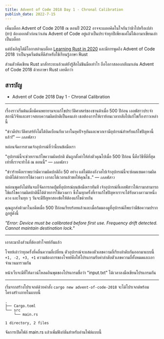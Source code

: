 ```yaml
---
title: Advent of Code 2018 Day 1 - Chronal Calibration
publish_date: 2022-7-15
---
```


เห็นบล็อก Advent of Code 2018 ณ ตอนปี 2022 อาจจะเผลอคิดในใจกันว่าช้าไปหรือเปล่า (ฮา) ต้องออกตัวก่อนว่าเล่น Advent of Code อยู่แล้วเป็นประจำทุกปีเพียงแค่ไม่ได้เอามาเขียนเล่าเป็นบล็อก 

แต่บังเอิญได้มีโอกาสอ่านบล็อก [Learning Rust in 2020](https://github.com/pretzelhammer/rust-blog/blob/master/posts/learning-rust-in-2020.md#tldr) และมีการพูดถึง Advent of Code 2018 ว่าเป็นจุดเริ่มต้นที่ดีสำหรับใช้เรียนรู้ภาษา Rust

ส่วนตัวหัดเขียน Rust มาสักระยะแล้วแต่ยังรู้สึกไม่ชินมือเท่าไร ถือโอกาสลองกลับมาเล่น Advent of Code 2018 ด้วยภาษา Rust เลยดีกว่า

## สารบัญ

- Advent of Code 2018 Day 1 - Chronal Calibration

---

เรื่องราวเริ่มต้นเมื่อมีคนพยายามจะแก้ไขประวัติศาสตร์ของซานต้าเมื่อ 500 ปีก่อน เอลฟ์สาวประจำสถานีวิจัยและตรวจสอบความผิดปกติเป็นคนเล่า เธอต้องการให้เราย้อนเวลากลับไปแก้ไขเรื่องราวเหล่านี้

"ข่าวดีประวัติศาสร์ยังไม่ได้บิดเบือนกับเวลาในยุคปัจจุบันและพวกเรามีอุปกรณ์สำหรับแก้ไขปัญหานี้แล้ว!" — _เอลฟ์สาว_

หล่อนจัดการสวมเจ้าอุปกรณ์ที่ว่านี้บนข้อมือเรา

"อุปกรณ์นี้จะช่วยเราแก้ไขความผิดปกติ มันถูกตั้งค่าให้ส่งตัวคุณไปเมื่อ 500 ปีก่อน นี้คือวิธีที่ดีที่สุดเท่าที่เราจะทำได้ ณ ตอนนี้" — _เอลฟ์สาว_

"ข่าวร้ายคือเราพบว่ามีความผิดปกติถึง 50 อย่าง แต่ไม่ต้องกังวลไปเจ้าอุปกรณ์นี้จะซ่อมแซมความผิดปกติได้ด้วยการใช้ดวงดาว เอาละได้เวลาแล้วขอให้คุณโช.." — _เอลฟ์สาว_

หล่อนพูดยังไม่ทันจบก็จัดการกดปุ่มที่อุปกรณ์บนข้อมือเราทันที เจ้าอุปกรณ์ที่เอลฟ์สาวให้เรามาสามารถใช้แก้ไขความผิดปกตินี้ได้ด้วยการใช้ดวงดาว ซึ่งในทุกครั้งที่เราแก้ไขปัญหาเราจะได้รับดวงดาวมาหนึ่งดวง และในทุก ๆ วันจะมีปัญหาสองข้อให้ต้องแก้ไขด้วยกัน

คุณถูกส่งต้วมาในอดีตเมื่อ 500 ปีก่อนเรียบร้อยแล้วและเมื่อก้มมองดูที่อุปกรณ์ก็พบว่ามีข้อความปรากฎอยู่ดังนี้


_"Error: Device must be calibrated before first use. Frequency drift detected. Cannot maintain destination lock."_

---

เอาละมาถึงส่วนที่ต้องทำโจทย์กันแล้ว

โจทย์เล่าว่าทุกครั้งที่คลื่นความถี่เปลี่ยน ตัวอุปกรณ์จะแสดงตัวเลขความถี่เรียงลำดับกันออกมาแบบนี้ `+1, -2, +3, +1` ความต้องการของโจทย์คือให้โปรแกรมรับค่าลำดับตัวเลขความถี่ทั้งหมดและเอาจำนวนมารวมกัน

หน้าเว็บจะมีที่ให้ดาวน์โหลดอินพุตของโปรแกรมชื่อว่า "input.txt" ได้เวลาลงมือเขียนโปรแกรมกัน

---

เริ่มจากสร้างโปรเจกต์ด้วยคำสั่ง `cargo new advent-of-code-2018` จะได้โปรเจกต์พร้อมโครงสร้างภายในแบบนี้

```
.
├── Cargo.toml
└── src
    └── main.rs

1 directory, 2 files
```

จัดการเปิดไฟล์ main.rs แล้วเพิ่มฟังก์ชันสำหรับอ่านไฟล์แบบนี้